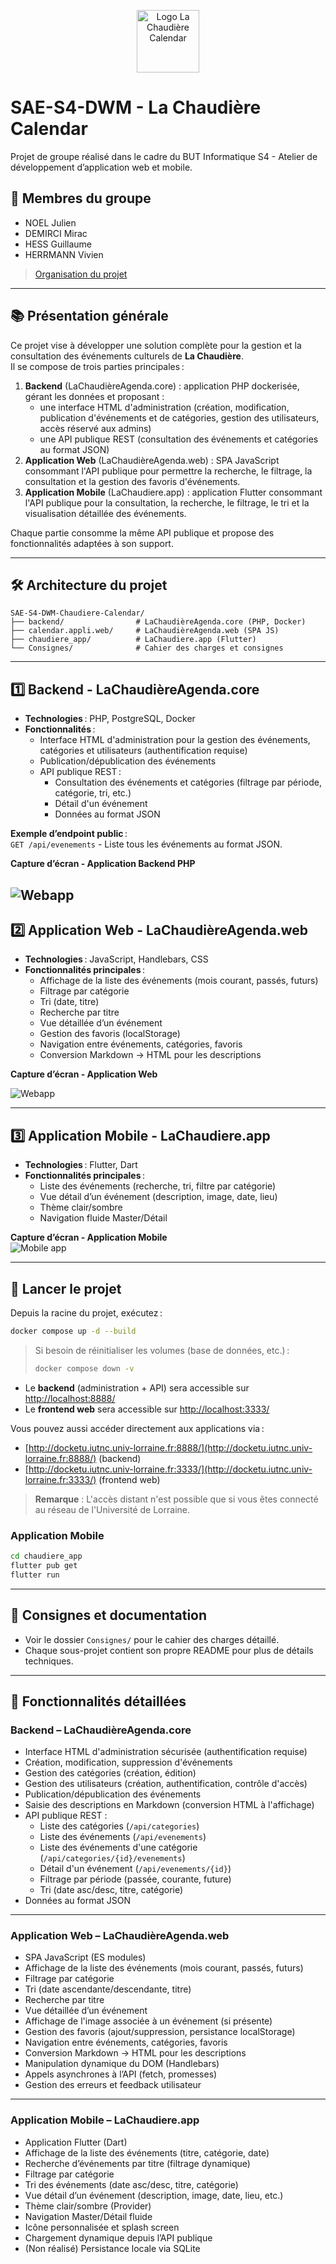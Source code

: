 <p align="center">
  <img src="./images/logo.png" alt="Logo La Chaudière Calendar" width="100"/>
</p>

# SAE-S4-DWM - La Chaudière Calendar

Projet de groupe réalisé dans le cadre du BUT Informatique S4 - Atelier de développement d’application web et mobile.

## 👥 Membres du groupe

- NOEL Julien
- DEMIRCI Mirac
- HESS Guillaume
- HERRMANN Vivien

> [Organisation du projet](https://github.com/users/juliennoel22/projects/4)

---

## 📚 Présentation générale

Ce projet vise à développer une solution complète pour la gestion et la consultation des événements culturels de **La Chaudière**.  
Il se compose de trois parties principales :

1. **Backend** (LaChaudièreAgenda.core) : application PHP dockerisée, gérant les données et proposant :
   - une interface HTML d'administration (création, modification, publication d'événements et de catégories, gestion des utilisateurs, accès réservé aux admins)
   - une API publique REST (consultation des événements et catégories au format JSON)
2. **Application Web** (LaChaudièreAgenda.web) : SPA JavaScript consommant l'API publique pour permettre la recherche, le filtrage, la consultation et la gestion des favoris d'événements.
3. **Application Mobile** (LaChaudiere.app) : application Flutter consommant l'API publique pour la consultation, la recherche, le filtrage, le tri et la visualisation détaillée des événements.

Chaque partie consomme la même API publique et propose des fonctionnalités adaptées à son support.

---

## 🛠️ Architecture du projet

```
SAE-S4-DWM-Chaudiere-Calendar/
├── backend/                # LaChaudièreAgenda.core (PHP, Docker)
├── calendar.appli.web/     # LaChaudièreAgenda.web (SPA JS)
├── chaudiere_app/          # LaChaudiere.app (Flutter)
└── Consignes/              # Cahier des charges et consignes
```

---

## 1️⃣ Backend - LaChaudièreAgenda.core

- **Technologies** : PHP, PostgreSQL, Docker
- **Fonctionnalités** :
  - Interface HTML d'administration pour la gestion des événements, catégories et utilisateurs (authentification requise)
  - Publication/dépublication des événements
  - API publique REST :
    - Consultation des événements et catégories (filtrage par période, catégorie, tri, etc.)
    - Détail d'un événement
    - Données au format JSON

**Exemple d’endpoint public** :  
`GET /api/evenements` - Liste tous les événements au format JSON.

**Capture d’écran - Application Backend PHP** 
 
![Webapp](./images/back-php-screen.png)
---

## 2️⃣ Application Web - LaChaudièreAgenda.web

- **Technologies** : JavaScript, Handlebars, CSS
- **Fonctionnalités principales** :
  - Affichage de la liste des événements (mois courant, passés, futurs)
  - Filtrage par catégorie
  - Tri (date, titre)
  - Recherche par titre
  - Vue détaillée d’un événement
  - Gestion des favoris (localStorage)
  - Navigation entre événements, catégories, favoris
  - Conversion Markdown → HTML pour les descriptions

**Capture d’écran - Application Web**
  
![Webapp](./images/front-js-screen.png)

---

## 3️⃣ Application Mobile - LaChaudiere.app

- **Technologies** : Flutter, Dart
- **Fonctionnalités principales** :
  - Liste des événements (recherche, tri, filtre par catégorie)
  - Vue détail d’un événement (description, image, date, lieu)
  - Thème clair/sombre
  - Navigation fluide Master/Détail

**Capture d’écran - Application Mobile**  
![Mobile app](./images/)

---

## 🚀 Lancer le projet

Depuis la racine du projet, exécutez :

```bash
docker compose up -d --build
```

> Si besoin de réinitialiser les volumes (base de données, etc.) :
>
> ```bash
> docker compose down -v
> ```

- Le **backend** (administration + API) sera accessible sur [http://localhost:8888/](http://localhost:8888/)
- Le **frontend web** sera accessible sur [http://localhost:3333/](http://localhost:3333/)

Vous pouvez aussi accéder directement aux applications via :
- [http://docketu.iutnc.univ-lorraine.fr:8888/](http://docketu.iutnc.univ-lorraine.fr:8888/) (backend)
- [http://docketu.iutnc.univ-lorraine.fr:3333/](http://docketu.iutnc.univ-lorraine.fr:3333/) (frontend web)

> **Remarque** : L'accès distant n'est possible que si vous êtes connecté au réseau de l'Université de Lorraine.

### Application Mobile

```bash
cd chaudiere_app
flutter pub get
flutter run
```

---

## 📄 Consignes et documentation

- Voir le dossier `Consignes/` pour le cahier des charges détaillé.
- Chaque sous-projet contient son propre README pour plus de détails techniques.

---

## 📝 Fonctionnalités détaillées

### Backend – LaChaudièreAgenda.core

- Interface HTML d'administration sécurisée (authentification requise)
- Création, modification, suppression d'événements
- Gestion des catégories (création, édition)
- Gestion des utilisateurs (création, authentification, contrôle d'accès)
- Publication/dépublication des événements
- Saisie des descriptions en Markdown (conversion HTML à l'affichage)
- API publique REST :
  - Liste des catégories (`/api/categories`)
  - Liste des événements (`/api/evenements`)
  - Liste des événements d'une catégorie (`/api/categories/{id}/evenements`)
  - Détail d'un événement (`/api/evenements/{id}`)
  - Filtrage par période (passée, courante, future)
  - Tri (date asc/desc, titre, catégorie)
- Données au format JSON

---

### Application Web – LaChaudièreAgenda.web

- SPA JavaScript (ES modules)
- Affichage de la liste des événements (mois courant, passés, futurs)
- Filtrage par catégorie
- Tri (date ascendante/descendante, titre)
- Recherche par titre
- Vue détaillée d’un événement
- Affichage de l'image associée à un événement (si présente)
- Gestion des favoris (ajout/suppression, persistance localStorage)
- Navigation entre événements, catégories, favoris
- Conversion Markdown → HTML pour les descriptions
- Manipulation dynamique du DOM (Handlebars)
- Appels asynchrones à l’API (fetch, promesses)
- Gestion des erreurs et feedback utilisateur

---

### Application Mobile – LaChaudiere.app

- Application Flutter (Dart)
- Affichage de la liste des événements (titre, catégorie, date)
- Recherche d’événements par titre (filtrage dynamique)
- Filtrage par catégorie
- Tri des événements (date asc/desc, titre, catégorie)
- Vue détail d’un événement (description, image, date, lieu, etc.)
- Thème clair/sombre (Provider)
- Navigation Master/Détail fluide
- Icône personnalisée et splash screen
- Chargement dynamique depuis l’API publique
- (Non réalisé) Persistance locale via SQLite